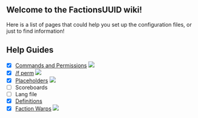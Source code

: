 ## Welcome to the FactionsUUID wiki!
Here is a list of pages that could help you set up the configuration files, or just to find information!

## Help Guides
- [x] [Commands and Permissions](https://github.com/drtshock/Factions/wiki/Commands) ![](https://s9.postimg.org/wkal8ghtr/Untitled-1.png)
- [x] [/f perm](https://github.com/drtshock/Factions/wiki/f-perm) ![](https://s9.postimg.org/wkal8ghtr/Untitled-1.png)
- [x] [Placeholders](https://github.com/drtshock/Factions/wiki/Placeholders) ![](https://s9.postimg.org/wkal8ghtr/Untitled-1.png)
- [ ] Scoreboards
- [ ] Lang file
- [x] [Definitions](https://github.com/drtshock/Factions/wiki/Definitions)
- [x] [Faction Warps](https://github.com/drtshock/Factions/wiki/Faction-Warps) ![](https://s9.postimg.org/wkal8ghtr/Untitled-1.png)